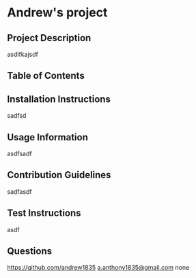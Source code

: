 # Andrew's project

## Project Description
asdlfkajsdf

## Table of Contents

## Installation Instructions
sadfsd

## Usage Information
asdfsadf

## Contribution Guidelines
sadfasdf

## Test Instructions
asdf

## Questions
https://github.com/andrew1835
a.anthony1835@gmail.com
none
